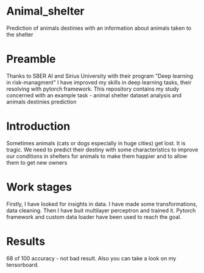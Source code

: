 # Animal_shelter
Prediction of animals destinies with an information about animals taken to the shelter

# Preamble
Thanks to SBER AI and Sirius University with their program "Deep learning in risk-managment" I have improved my skills in deep learning tasks, their resolving with pytorch framework. This repository contains my study concerned with an example task - animal shelter dataset analysis and animals destinies prediction

# Introduction
Sometimes animals (cats or dogs especially in huge cities) get lost. It is tragic. We need to predict their destiny with some characteristics to improve our conditions in shelters for animals to make them happier and to allow them to get new owners

# Work stages
Firstly, I have looked for insights in data. I have made some transformations, data cleaning. Then I have buit multilayer perceptron and trained it. Pytorch framework and custom data loader have been used to reach the goal.

# Results
68 of 100 accuracy - not bad result. Also you can take a look on my tensorboard.
